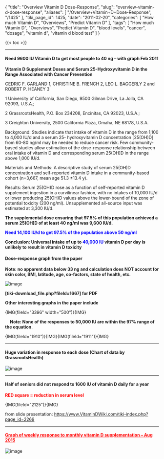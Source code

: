 {
    "title": "Overview Vitamin D Dose-Response",
    "slug": "overview-vitamin-d-dose-response",
    "aliases": [
        "/Overview+Vitamin+D+Dose-Response",
        "/1425"
    ],
    "tiki_page_id": 1425,
    "date": "2011-02-20",
    "categories": [
        "How much Vitamin D",
        "Overviews",
        "Predict Vitamin D"
    ],
    "tags": [
        "How much Vitamin D",
        "Overviews",
        "Predict Vitamin D",
        "blood levels",
        "cancer",
        "dosage",
        "vitamin d",
        "vitamin d blood test"
    ]
}


{{< toc >}}

---

#### Need 9600 IU Vitamin D to get most people to 40 ng – with graph Feb 2011

 **Vitamin D Supplement Doses and Serum 25-Hydroxyvitamin D in the Range Associated with Cancer Prevention** 

CEDRIC F. GARLAND 1, CHRISTINE B. FRENCH 2, LEO L. BAGGERLY 2  and ROBERT P. HEANEY 3

1 University of California, San Diego, 9500 Gilman Drive, La Jolla, CA 92093, U.S.A.;

2 GrassrootsHealth, P.O. Box 234208, Encinitas, CA 92023, U.S.A.;

3 Creighton University, 2500 California Plaza, Omaha, NE 68178, U.S.A.

Background: Studies indicate that intake of vitamin D in the range from 1,100 to 4,000 IU/d and a  serum 25- hydroxyvitamin D concentration <span>[25(OH)D]</span> from 60-80 ng/ml may be needed to reduce cancer risk. Few community-based studies allow estimation of the  dose-response relationship between oral intake of vitamin D and corresponding serum 25(OH)D  in  the  range  above  1,000  IU/d.  

Materials  and Methods: A descriptive study of serum 25(OH)D concentration and self-reported vitamin D intake in a  community-based cohort (n=3,667, mean age  51.3 ±13.4 y). 

Results: Serum 25(OH)D  rose  as  a  function  of  self-reported  vitamin  D supplement ingestion in a curvilinear fashion, with no intakes of 10,000 IU/d or lower producing 25(OH)D values above the lower-bound of the zone of potential  toxicity (200 ng/ml). Unsupplemented all-source input was estimated at 3,300 IU/d. 

 **The supplemental dose ensuring that 97.5% of this population achieved a serum 25(OH)D of at least 40 ng/ml was 9,600 IU/d.** 

 **<span style="color:#00F;">Need 14,100 IU/d to get 97.5% of the population above 50 ng/ml</span>** 

 **Conclusion: Universal intake of up to <span style="color:#00F;">40,000 IU</span> vitamin D per day is unlikely to result in vitamin D toxicity** 

#### Dose-response graph from the paper

 **Note: no apparent data below 33 ng and calculation does NOT account for skin color, BMI, latitude, age, co-factors, state of health, etc.** 

<img src="/attachments/d3.mock.jpg" alt="image">

 **<span>[tiki-download_file.php?fileId=1667]</span> for PDF** 

 **Other interesting graphs in the paper include** 

{IMG(fileId="3396" width="500")}{IMG}

&nbsp; &nbsp; **Note: None of the responses to 50,000 IU are within the 97% range of the equation.** 

{IMG(fileId="1910")}{IMG}{IMG(fileId="1911")}{IMG}

---

#### Huge variation in response to each dose (Chart of data by GrassrootsHealth)

<img src="/attachments/d3.mock.jpg" alt="image">

---

#### Half of seniors did not respond to 1600 IU of vitamin D daily for a year

 **<span style="color:#F00;">RED square = reduction in serum level</span>** 

{IMG(fileId="2125")}{IMG}

from slide presentation: https://www.VitaminDWiki.com/tiki-index.php?page_id=2269

---

#### <a href="/posts/graph-of-weekly-response-to-monthly-vitamin-d-supplementation" style="color: red; text-decoration: underline;" title="This post/category does not exist yet: Graph of weekly response to monthly vitamin D supplementation – Aug 2015">Graph of weekly response to monthly vitamin D supplementation – Aug 2015</a>

<img src="/attachments/d3.mock.jpg" alt="image">